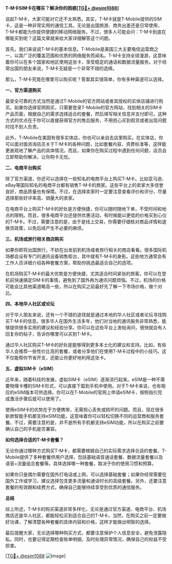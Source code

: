 **T-M卡SIM卡在哪买？解决你的困惑[[TG💪+ @esim1088](https://t.me/s/esim1088)]**

说起T-M卡，大家可能对它还不太熟悉。其实，T-M卡就是T-Mobile提供的SIM卡，这是一种非常实用的通信工具。无论是出国旅游、商务出差还是日常使用，T-M卡都能为你提供便捷的移动网络服务。不过，很多人可能会问：T-M卡到底在哪能买到呢？这篇文章就来给大家详细解答这个问题。

首先，我们来说说T-M卡的基本信息。T-Mobile是美国三大主要电信运营商之一，以其广泛的覆盖范围和优质的网络服务而闻名。T-M卡支持全球漫游，这意味着你可以在多个国家和地区使用这张卡，享受稳定的通话和数据流量服务。对于经常出国的朋友来说，T-M卡无疑是一个非常不错的选择。

那么，T-M卡究竟在哪里可以购买呢？答案其实很简单，你有多种渠道可以选择。

**一、官方渠道购买**

最安全可靠的方式当然是通过T-Mobile的官方网站或者其授权的实体店铺进行购买。如果你选择官网购买，只需要登录T-Mobile的官方网站，找到相关的SIM卡产品页面，根据自己的需求选择适合的套餐，然后填写相关信息并支付即可。这种方式的优点在于你可以直接获得官方的售后服务，不用担心买到假货或者出现问题时找不到人负责。

此外，T-Mobile在美国有很多实体店，你也可以亲自去店里购买。在实体店，你可以面对面咨询店员关于T-M卡的各种问题，比如套餐内容、资费标准等，这样能更直观地了解产品的具体情况。而且，如果你在购买过程中遇到任何问题，店员会立即帮助你解决，让你购卡无忧。

**二、电商平台购买**

除了官方渠道，你还可以选择在一些知名的电商平台上购买T-M卡。比如亚马逊、eBay等国际知名的电商平台都有销售T-M卡的商家。这些平台上的卖家大多信誉良好，商品质量也有保障。不过，在选择卖家时一定要注意查看评价和评分，尽量选择那些好评率高、销量大的卖家。

在电商平台上购买T-M卡的好处是方便快捷，你可以随时随地下单，不受时间和地点的限制。而且，很多电商平台还提供优惠活动，有时候能以更低的价格买到心仪的T-M卡。不过，需要注意的是，由于是线上交易，你需要仔细核对商品详情和退换货政策，以免后续产生不必要的麻烦。

**三、机场或旅行相关商店购买**

如果你即将出国旅行，不妨在出发前到机场或者旅行相关的商店看看。很多国际机场都会设有专门的通讯设备销售柜台，其中就有T-M卡的身影。这些地方通常会有工作人员详细介绍各种套餐方案，帮助你挑选最适合自己的选项。

在机场购买T-M卡的最大优势是方便快捷，尤其适合时间紧张的旅客。你可以在登机前快速搞定SIM卡的事情，避免到了国外再为通讯问题烦恼。不过，机场的价格可能会比其他渠道略高一些，所以在购买之前最好先了解一下市场价格，做个对比。

**四、本地华人社区或论坛**

对于华人朋友来说，还有一个不错的途径就是通过本地的华人社区或者论坛寻找购买T-M卡的信息。很多华人在国外生活多年，他们对当地的通讯服务非常熟悉，能够提供很多实用的建议和经验分享。你可以在这些平台上发帖询问，很快就会有人回复你的帖子，告诉你哪里可以买到T-M卡。

通过华人社区购买T-M卡的好处是能够得到更多本土化的建议和支持。比如，有些华人会推荐一些性价比高的套餐，或者分享他们在使用T-M卡过程中的小技巧。这不仅能帮你节省开支，还能让你更好地利用这张卡。

**五、虚拟SIM卡（eSIM）**

近年来，随着科技的发展，虚拟SIM卡（eSIM）逐渐流行起来。eSIM是一种不需要物理卡槽的SIM卡形式，可以直接下载到手机中使用。对于T-M卡来说，也有相应的eSIM版本可供选择。你可以在T-Mobile的官网上申请eSIM卡，按照指引完成激活步骤后就可以使用了。

使用eSIM卡的优势在于方便携带，无需担心丢失或损坏的问题。而且，现在很多新款智能手机都支持eSIM功能，这意味着你可以轻松切换不同的运营商和服务套餐。不过，需要注意的是，并不是所有手机都支持eSIM功能，所以在购买之前要确认自己的手机是否兼容。

**如何选择合适的T-M卡套餐？**

无论你通过哪种方式购买T-M卡，都需要根据自己的实际需求选择合适的套餐。T-Mobile提供了多种套餐供用户选择，包括基础语音通话套餐、数据流量套餐以及语音+流量组合套餐等。具体选择哪一种套餐，取决于你的使用习惯和预算。

如果你只是偶尔需要在国外打电话或上网，可以选择基础套餐；如果你经常需要在国外工作或学习，建议选择包含更多流量和通话时长的高级套餐。另外，还要注意套餐的有效期和续费方式，确保自己能够持续享受到优质的通信服务。

**总结**

综上所述，T-M卡的购买渠道非常多样化，无论是通过官方渠道、电商平台、机场商店还是华人社区，都能轻松买到适合自己的T-M卡。当然，在购买之前一定要做好功课，了解清楚各种套餐的具体内容和价格，这样才能做出明智的选择。

最后提醒大家，无论选择哪种购买方式，都要注意保护个人信息安全，避免泄露隐私。同时，也要记得定期检查账单明细，及时处理异常情况，确保自己的权益不受损害。

[[TG💪+ @esim1088](https://t.me/s/esim1088) ![Image](https://i.postimg.cc/4NQfJmqS/Snipaste-2025-05-13-00-14-12.png)]
